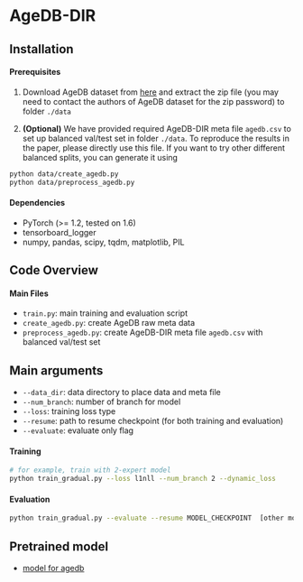 # AgeDB-DIR
## Installation

#### Prerequisites

1. Download AgeDB dataset from [here](https://ibug.doc.ic.ac.uk/resources/agedb/) and extract the zip file (you may need to contact the authors of AgeDB dataset for the zip password) to folder `./data` 

2. __(Optional)__ We have provided required AgeDB-DIR meta file `agedb.csv` to set up balanced val/test set in folder `./data`. To reproduce the results in the paper, please directly use this file. If you want to try other different balanced splits, you can generate it using

```bash
python data/create_agedb.py
python data/preprocess_agedb.py
```

#### Dependencies

- PyTorch (>= 1.2, tested on 1.6)
- tensorboard_logger
- numpy, pandas, scipy, tqdm, matplotlib, PIL

## Code Overview

#### Main Files

- `train.py`: main training and evaluation script
- `create_agedb.py`: create AgeDB raw meta data
- `preprocess_agedb.py`: create AgeDB-DIR meta file `agedb.csv` with balanced val/test set

## Main arguments
- `--data_dir`: data directory to place data and meta file
- `--num_branch`: number of branch for model
- `--loss`: training loss type
- `--resume`: path to resume checkpoint (for both training and evaluation)
- `--evaluate`: evaluate only flag

#### Training
```bash
# for example, train with 2-expert model
python train_gradual.py --loss l1nll --num_branch 2 --dynamic_loss
```

#### Evaluation
```bash
python train_gradual.py --evaluate --resume MODEL_CHECKPOINT  [other model settings: e.g.--loss l1nll --num_branch 2]
```

## Pretrained model
- [model for agedb](https://share.phys.ethz.ch/~pf/yujiangdata/mouv/agedb-dir/agedb_resnet50_2_dyL_adam_l1nll.zip)

